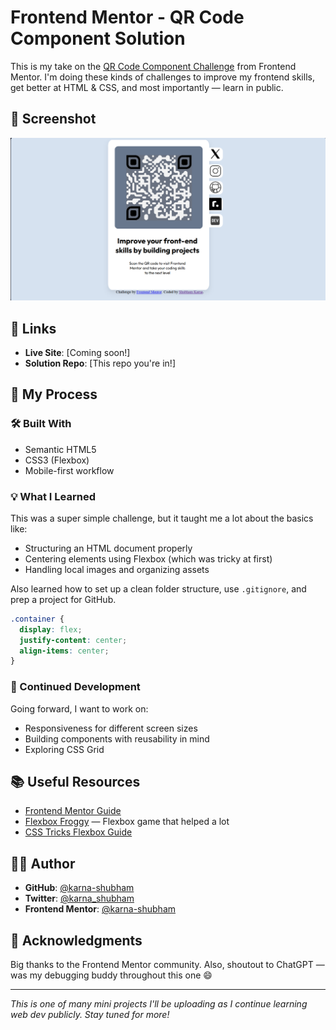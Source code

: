 # Frontend Mentor - QR Code Component Solution

This is my take on the [QR Code Component Challenge](https://www.frontendmentor.io/challenges/qr-code-component-iux_sIO_H) from Frontend Mentor. I'm doing these kinds of challenges to improve my frontend skills, get better at HTML & CSS, and most importantly — learn in public.

## 📸 Screenshot

![Screenshot of my solution](./screenshot.png)

## 🔗 Links

- **Live Site**: [Coming soon!]
- **Solution Repo**: [This repo you're in!]

## 🚀 My Process

### 🛠️ Built With

- Semantic HTML5
- CSS3 (Flexbox)
- Mobile-first workflow

### 💡 What I Learned

This was a super simple challenge, but it taught me a lot about the basics like:

- Structuring an HTML document properly
- Centering elements using Flexbox (which was tricky at first)
- Handling local images and organizing assets

Also learned how to set up a clean folder structure, use `.gitignore`, and prep a project for GitHub.

```css
.container {
  display: flex;
  justify-content: center;
  align-items: center;
}
```

### 🔁 Continued Development

Going forward, I want to work on:

- Responsiveness for different screen sizes
- Building components with reusability in mind
- Exploring CSS Grid

## 📚 Useful Resources

- [Frontend Mentor Guide](https://www.frontendmentor.io/learning-paths)
- [Flexbox Froggy](https://flexboxfroggy.com/) — Flexbox game that helped a lot
- [CSS Tricks Flexbox Guide](https://css-tricks.com/snippets/css/a-guide-to-flexbox/)

## 👨‍💻 Author

- **GitHub**: [@karna-shubham](https://github.com/karna-shubham)
- **Twitter**: [@karna_shubham](https://twitter.com/karna_shubham)
- **Frontend Mentor**: [@karna-shubham](https://www.frontendmentor.io/profile/karna-shubham)

## 🙌 Acknowledgments

Big thanks to the Frontend Mentor community. Also, shoutout to ChatGPT — was my debugging buddy throughout this one 😄

---

*This is one of many mini projects I'll be uploading as I continue learning web dev publicly. Stay tuned for more!*